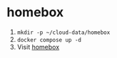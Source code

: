 # homebox

1. `mkdir -p ~/cloud-data/homebox`
1. `docker compose up -d`
1. Visit [homebox](https://homebox.noizwaves.cloud)

